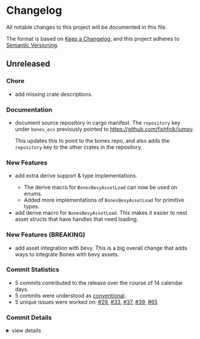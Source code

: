 # Changelog

All notable changes to this project will be documented in this file.

The format is based on [Keep a Changelog](https://keepachangelog.com/en/1.0.0/),
and this project adheres to [Semantic Versioning](https://semver.org/spec/v2.0.0.html).

## Unreleased

### Chore

 - <csr-id-27252465ad0506ff2f8c377531fa079ec64d1750/> add missing crate descriptions.

### Documentation

 - <csr-id-a69389412d22b8cb48bab0ed96d739b0fee35348/> document source repository in cargo manifest.
   The `repository` key under `bones_ecs` previously pointed to https://github.com/fishfolk/jumpy.
   
   This updates this to point to the bones repo, and also adds the `repository` key to the other
   crates in the repository.

### New Features

 - <csr-id-7fd1c592c61e3032d803b8f70364b826b4a9ebaf/> add extra derive support & type implementations.
   - The derive macro for `BonesBevyAssetLoad` can now be used on enums.
   - Added more implementations of `BonesBevyAssetLoad` for primitive types.
 - <csr-id-3206a4d9559df5e9aafdc22e7c464308e3a9eac7/> add derive macro for `BonesBevyAssetLoad`.
   This makes it easier to nest asset structs that have handles that need loading.

### New Features (BREAKING)

 - <csr-id-89b44d7b4f64ec266eb0ea674c220e07376a03b7/> add asset integration with bevy.
   This is a big overall change that adds ways to integrate Bones with bevy assets.

### Commit Statistics

<csr-read-only-do-not-edit/>

 - 5 commits contributed to the release over the course of 14 calendar days.
 - 5 commits were understood as [conventional](https://www.conventionalcommits.org).
 - 5 unique issues were worked on: [#29](https://github.com/fishfolk/bones/issues/29), [#33](https://github.com/fishfolk/bones/issues/33), [#37](https://github.com/fishfolk/bones/issues/37), [#39](https://github.com/fishfolk/bones/issues/39), [#65](https://github.com/fishfolk/bones/issues/65)

### Commit Details

<csr-read-only-do-not-edit/>

<details><summary>view details</summary>

 * **[#29](https://github.com/fishfolk/bones/issues/29)**
    - add asset integration with bevy. ([`89b44d7`](https://github.com/fishfolk/bones/commit/89b44d7b4f64ec266eb0ea674c220e07376a03b7))
 * **[#33](https://github.com/fishfolk/bones/issues/33)**
    - add derive macro for `BonesBevyAssetLoad`. ([`3206a4d`](https://github.com/fishfolk/bones/commit/3206a4d9559df5e9aafdc22e7c464308e3a9eac7))
 * **[#37](https://github.com/fishfolk/bones/issues/37)**
    - document source repository in cargo manifest. ([`a693894`](https://github.com/fishfolk/bones/commit/a69389412d22b8cb48bab0ed96d739b0fee35348))
 * **[#39](https://github.com/fishfolk/bones/issues/39)**
    - add extra derive support & type implementations. ([`7fd1c59`](https://github.com/fishfolk/bones/commit/7fd1c592c61e3032d803b8f70364b826b4a9ebaf))
 * **[#65](https://github.com/fishfolk/bones/issues/65)**
    - add missing crate descriptions. ([`2725246`](https://github.com/fishfolk/bones/commit/27252465ad0506ff2f8c377531fa079ec64d1750))
</details>

